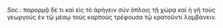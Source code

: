 

*Soc.*: παρορμᾷ δέ τι καὶ εἰς τὸ ἀρήγειν σὺν ὅπλοις τῇ χώρᾳ καὶ ἡ γῆ τοὺς γεωργοὺς ἐν τῷ μέσῳ τοὺς καρποὺς τρέφουσα τῷ κρατοῦντι λαμβάνειν.
